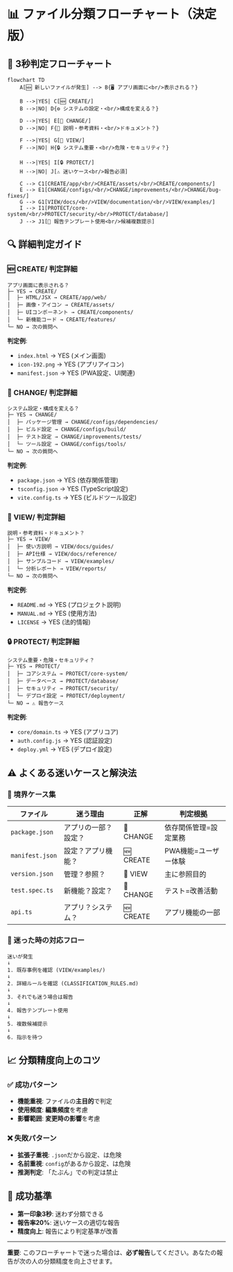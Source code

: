 # 📊 ファイル分類フローチャート（決定版）

## 🎯 3秒判定フローチャート

```mermaid
flowchart TD
    A[🆕 新しいファイルが発生] --> B{🖥️ アプリ画面に<br/>表示される？}
    
    B -->|YES| C[🆕 CREATE/]
    B -->|NO| D{⚙️ システムの設定・<br/>構成を変える？}
    
    D -->|YES| E[🔧 CHANGE/]
    D -->|NO| F{📖 説明・参考資料・<br/>ドキュメント？}
    
    F -->|YES| G[👀 VIEW/]
    F -->|NO| H{🔒 システム重要・<br/>危険・セキュリティ？}
    
    H -->|YES| I[🔒 PROTECT/]
    H -->|NO| J[⚠️ 迷いケース<br/>報告必須]
    
    C --> C1[CREATE/app/<br/>CREATE/assets/<br/>CREATE/components/]
    E --> E1[CHANGE/configs/<br/>CHANGE/improvements/<br/>CHANGE/bug-fixes/]
    G --> G1[VIEW/docs/<br/>VIEW/documentation/<br/>VIEW/examples/]
    I --> I1[PROTECT/core-system/<br/>PROTECT/security/<br/>PROTECT/database/]
    J --> J1[📝 報告テンプレート使用<br/>候補複数提示]
```

## 🔍 詳細判定ガイド

### 🆕 CREATE/ 判定詳細

```
アプリ画面に表示される？
├─ YES → CREATE/
│  ├─ HTML/JSX → CREATE/app/web/
│  ├─ 画像・アイコン → CREATE/assets/
│  ├─ UIコンポーネント → CREATE/components/
│  └─ 新機能コード → CREATE/features/
└─ NO → 次の質問へ
```

**判定例**:
- `index.html` → YES (メイン画面)
- `icon-192.png` → YES (アプリアイコン)
- `manifest.json` → YES (PWA設定、UI関連)

### 🔧 CHANGE/ 判定詳細

```
システム設定・構成を変える？
├─ YES → CHANGE/
│  ├─ パッケージ管理 → CHANGE/configs/dependencies/
│  ├─ ビルド設定 → CHANGE/configs/build/
│  ├─ テスト設定 → CHANGE/improvements/tests/
│  └─ ツール設定 → CHANGE/configs/tools/
└─ NO → 次の質問へ
```

**判定例**:
- `package.json` → YES (依存関係管理)
- `tsconfig.json` → YES (TypeScript設定)
- `vite.config.ts` → YES (ビルドツール設定)

### 👀 VIEW/ 判定詳細

```
説明・参考資料・ドキュメント？
├─ YES → VIEW/
│  ├─ 使い方説明 → VIEW/docs/guides/
│  ├─ API仕様 → VIEW/docs/reference/
│  ├─ サンプルコード → VIEW/examples/
│  └─ 分析レポート → VIEW/reports/
└─ NO → 次の質問へ
```

**判定例**:
- `README.md` → YES (プロジェクト説明)
- `MANUAL.md` → YES (使用方法)
- `LICENSE` → YES (法的情報)

### 🔒 PROTECT/ 判定詳細

```
システム重要・危険・セキュリティ？
├─ YES → PROTECT/
│  ├─ コアシステム → PROTECT/core-system/
│  ├─ データベース → PROTECT/database/
│  ├─ セキュリティ → PROTECT/security/
│  └─ デプロイ設定 → PROTECT/deployment/
└─ NO → ⚠️ 報告ケース
```

**判定例**:
- `core/domain.ts` → YES (アプリコア)
- `auth.config.js` → YES (認証設定)
- `deploy.yml` → YES (デプロイ設定)

## ⚠️ よくある迷いケースと解決法

### 🤔 境界ケース集

| ファイル | 迷う理由 | 正解 | 判定根拠 |
|---------|----------|------|----------|
| `package.json` | アプリの一部？設定？ | 🔧 CHANGE | 依存関係管理=設定業務 |
| `manifest.json` | 設定？アプリ機能？ | 🆕 CREATE | PWA機能=ユーザー体験 |
| `version.json` | 管理？参照？ | 👀 VIEW | 主に参照目的 |
| `test.spec.ts` | 新機能？設定？ | 🔧 CHANGE | テスト=改善活動 |
| `api.ts` | アプリ？システム？ | 🆕 CREATE | アプリ機能の一部 |

### 🚨 迷った時の対応フロー

```
迷いが発生
↓
1. 既存事例を確認 (VIEW/examples/)
↓
2. 詳細ルールを確認 (CLASSIFICATION_RULES.md)
↓
3. それでも迷う場合は報告
↓
4. 報告テンプレート使用
↓
5. 複数候補提示
↓
6. 指示を待つ
```

## 📈 分類精度向上のコツ

### ✅ 成功パターン
- **機能重視**: ファイルの**主目的**で判定
- **使用頻度**: **編集頻度**を考慮
- **影響範囲**: **変更時の影響**を考慮

### ❌ 失敗パターン
- **拡張子重視**: `.json`だから設定、は危険
- **名前重視**: `config`があるから設定、は危険
- **推測判定**: 「たぶん」での判定は禁止

## 🎯 成功基準

- **第一印象3秒**: 迷わず分類できる
- **報告率20%**: 迷いケースの適切な報告
- **精度向上**: 報告により判定基準が改善

---

**重要**: このフローチャートで迷った場合は、**必ず報告**してください。あなたの報告が次の人の分類精度を向上させます。